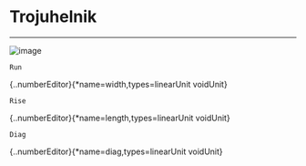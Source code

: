 # Trojuhelnik

----------

![image](assets/test.jpg)

    Run
{..numberEditor}{*name=width,types=linearUnit voidUnit}

    Rise
{..numberEditor}{*name=length,types=linearUnit voidUnit}

    Diag
{..numberEditor}{*name=diag,types=linearUnit voidUnit}

